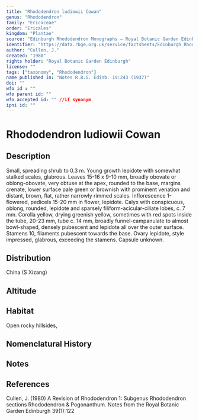 ```yaml
---
title: "Rhododendron ludiowii Cowan"
genus: "Rhododendron"
family: "Ericaceae"
order: "Ericales"
kingdom: "Plantae"
source: "Edinburgh Rhododendron Monographs – Royal Botanic Garden Edinburgh"
identifier: "https://data.rbge.org.uk/service/factsheets/Edinburgh_Rhododendron_Monographs.xhtml"
author: "Cullen, J."
created: "1980"
rights holder: "Royal Botanic Garden Edinburgh"
license: ""
tags: ["taxonomy", "Rhododendron"]
name published in: "Notes R.B.G. Edinb. 19:243 (1937)"
doi: ""
wfo id : ""
wfo parent id: ""
wfo accepted id: "" //if synonym                      
ipni id: ""
---
```


                       

# Rhododendron ludiowii Cowan

## Description
Small, spreading shrub to 0.3 m. Young growth lepidote with somewhat stalked scales, glabrous. Leaves 15-16 x 9-10 mm, broadly obovate or oblong-obovate, very obtuse at the apex, rounded to the base, margins crenate, lower surface pale green or brownish with prominent venation and distant, brown, flat, rather narrowly rimmed scales. Inflorescence 1-flowered, pedicels 15-20 mm in flower, lepidote. Calyx with conspicuous, oblong, rounded, lepidote and sparsely filiform-acicular-ciliate lobes, c. 7 mm. Corolla yellow, drying greenish yellow, sometimes with red spots inside the tube, 20-23 mm, tube c. 14 mm, broadly funnel-campanulate to almost bowl-shaped, densely pubescent and lepidote all over the outer surface. Stamens 10, filaments pubescent towards the base. Ovary lepidote, style impressed, glabrous, exceeding the stamens. Capsule unknown.

## Distribution
China (S Xizang)

## Altitude


## Habitat
Open rocky hillsides,

## Nomenclatural History

                       
## Notes


## References

Cullen, J. (1980) A Revision of Rhododendron 1: Subgenus Rhododendron sections Rhododendron & Pogonanthum. Notes from the Royal Botanic Garden Edinburgh 39(1):122

